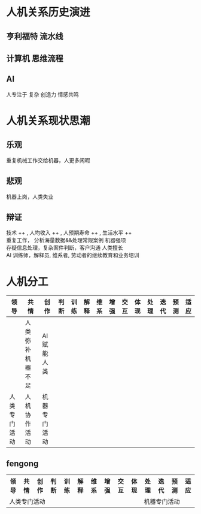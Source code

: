 # 人机关系历史演进 
## 亨利福特  流水线
## 计算机 思维流程
## AI
人专注于 复杂 创造力 情感共鸣   

# 人机关系现状思潮
## 乐观
重复机械工作交给机器，人更多闲暇
## 悲观
机器上岗，人类失业    
## 辩证
技术 ++ , 人均收入 ++ , 人预期寿命 ++ , 生活水平 ++   
重复工作， 分析海量数据&&处理常规案例 机器强项   
存疑信息处理，复杂案件判断，客户沟通  人类擅长    
AI 训练师，解释员, 维系者, 劳动者的继续教育和业务培训    


# 人机分工
| 领导 | 共情 | 创作 | 判断 | 训练 | 解释 | 维系 | 增强 | 交互 | 体现 | 处理 | 迭代 | 预测 | 适应 |
| ---  | --- | --- | ---  | --- | --- | ---  | --- | --- | --- | --- | ---  | ---  | --- |
|                         |  人类弥补机器不足   | AI 赋能 人类     |                         |
| 人类专门活动              |   人机协作活动                       | 机器专门活动              |

## fengong
<table>
	<tr>
	    <th>领导</th>
	    <th>共情</th>
	    <th>创作</th>  
	    <th>判断</th>
	    <th>训练</th>
	    <th>解释</th>  
	    <th>维系</th>
	    <th>增强</th>
	    <th>交互</th>  
	    <th>体现</th>
	    <th>处理</th>
	    <th>迭代</th> 
	    <th>预测</th>
	    <th>适应</th> 
	</tr >
	<tr >
	    <td colspan="4" >人类专门活动</td>
	    <td rowspan="2" colspan="6" >
	    </td>
	    <td colspan="4" >机器专门活动</td>
	</tr>
</table>
